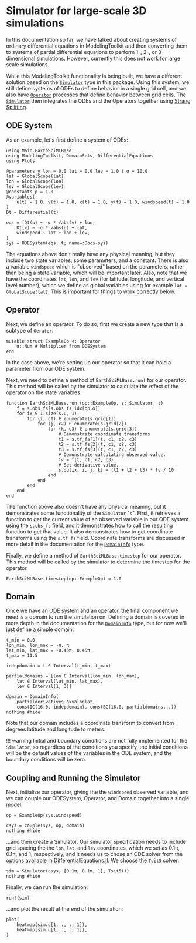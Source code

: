 # Simulator for large-scale 3D simulations

In this documentation so far, we have talked about creating systems of ordinary differential equations in ModelingToolkit and then converting them to systems of partial differential equations to perform 1-, 2-, or 3-dimensional simulations.
However, currently this does not work for large scale simulations.

While this ModelingToolkit functionality is being built, we have a different solution based on the [`Simulator`](@ref) type in this package.
Using this system, we still define systems of ODEs to define behavior in a single grid cell, and we also have [`Operator`](@ref) processes that define behavior between grid cells.
The [`Simulator`](@ref) then integrates the ODEs and the Operators together using [Strang Splitting](https://en.wikipedia.org/wiki/Strang_splitting).

## ODE System

As an example, let's first define a system of ODEs:

```@example sim
using Main.EarthSciMLBase
using ModelingToolkit, DomainSets, DifferentialEquations
using Plots

@parameters y lon = 0.0 lat = 0.0 lev = 1.0 t α = 10.0
lat = GlobalScope(lat)
lon = GlobalScope(lon)
lev = GlobalScope(lev)
@constants p = 1.0
@variables(
    u(t) = 1.0, v(t) = 1.0, x(t) = 1.0, y(t) = 1.0, windspeed(t) = 1.0
)
Dt = Differential(t)

eqs = [Dt(u) ~ -α * √abs(v) + lon,
    Dt(v) ~ -α * √abs(u) + lat,
    windspeed ~ lat + lon + lev,
]
sys = ODESystem(eqs, t; name=:Docs₊sys)
```

The equations above don't really have any physical meaning, but they include two state variables, some parameters, and a constant. 
There is also a variable `windspeed` which is "observed" based on the parameters, rather than being a state variable, which will be important later.
Also, note that we have the coordinates `lat`, `lon`, and `lev` (for latitude, longitude, and vertical level number), which we define as global variables using for example `lat = GlobalScope(lat)`.
This is important for things to work correctly below.

## Operator

Next, we define an operator. To do so, first we create a new type that is a subtype of `Oerator`:

```@example sim
mutable struct ExampleOp <: Operator
    α::Num # Multiplier from ODESystem
end
```
In the case above, we're setting up our operator so that it can hold a parameter from our ODE system.

Next, we need to define a method of `EarthSciMLBase.run!` for our operator. This method will be called by the simulator to calculate the effect of the operator on the state variables.

```@example sim
function EarthSciMLBase.run!(op::ExampleOp, s::Simulator, t)
    f = s.obs_fs[s.obs_fs_idx[op.α]]
    for ix ∈ 1:size(s.u, 1)
        for (i, c1) ∈ enumerate(s.grid[1])
            for (j, c2) ∈ enumerate(s.grid[2])
                for (k, c3) ∈ enumerate(s.grid[3])
                    # Demonstrate coordinate transforms
                    t1 = s.tf_fs[1](t, c1, c2, c3)
                    t2 = s.tf_fs[2](t, c1, c2, c3)
                    t3 = s.tf_fs[3](t, c1, c2, c3)
                    # Demonstrate calculating observed value.
                    fv = f(t, c1, c2, c3)
                    # Set derivative value.
                    s.du[ix, i, j, k] = (t1 + t2 + t3) * fv / 10
                end
            end
        end
    end
end
```
The function above also doesn't have any physical meaning, but it demonstrates some functionality of the `Simulator` "`s`".
First, it retrieves a function to get the current value of an observed variable in our
ODE system using the `s.obs_fs` field, and it demonstrates how to call the resulting 
function to get that value.
It also demonstrates how to get coordinate transforms using the `s.tf_fs` field.
Coordinate transforms are discussed in more detail in the documentation for the [`DomainInfo`](@ref) type.

Finally, we define a method of `EarthSciMLBase.timestep` for our operator. This method will be called by the simulator to determine the timestep for the operator.
```@example sim
EarthSciMLBase.timestep(op::ExampleOp) = 1.0
```

## Domain

Once we have an ODE system and an operator, the final component we need is a domain to run the simulation on.
Defining a domain is covered in more depth in the documentation for the [`DomainInfo`](@ref) type, but for now we'll just define a simple domain:

```@example sim
t_min = 0.0
lon_min, lon_max = -π, π
lat_min, lat_max = -0.45π, 0.45π
t_max = 11.5

indepdomain = t ∈ Interval(t_min, t_max)

partialdomains = [lon ∈ Interval(lon_min, lon_max),
    lat ∈ Interval(lat_min, lat_max),
    lev ∈ Interval(1, 3)]

domain = DomainInfo(
    partialderivatives_δxyδlonlat,
    constIC(16.0, indepdomain), constBC(16.0, partialdomains...))
nothing #hide
```

Note that our domain includes a coordinate transform to convert from degrees latitude and longitude to meters.

!!! warning
    Initial and boundary conditions are not fully implemented for the `Simulator`, so regardless
    of the conditions you specify, the initial conditions will be the default values
    of the variables in the ODE system, and the boundary conditions will be zero.

## Coupling and Running the Simulator

Next, initialize our operator, giving the the `windspeed` observed variable, and we can couple our ODESystem, Operator, and Domain together into a single model:

```@example sim
op = ExampleOp(sys.windspeed)

csys = couple(sys, op, domain)
nothing #hide
```

...and then create a Simulator. 
Our simulator specification needs to include grid spacing the the `lon`, `lat`, and `lev`
coordinates, which we set as 0.1π, 0.1π, and 1, respectively, and it needs us to 
chose an ODE solver from the [options available in DifferentialEquations.jl](https://docs.sciml.ai/DiffEqDocs/stable/solvers/ode_solve/).
We choose the `Tsit5` solver:

```@example sim
sim = Simulator(csys, [0.1π, 0.1π, 1], Tsit5())
nothing #hide
```

Finally, we can run the simulation:

```@example sim
run!(sim)
```

...and plot the result at the end of the simulation:

```@example sim
plot(
    heatmap(sim.u[1, :, :, 1]),
    heatmap(sim.u[1, :, :, 1]),
)
```